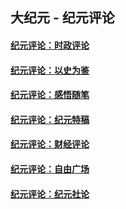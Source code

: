 ## 大纪元 - 纪元评论

#### [纪元评论：时政评论](indexes/nsc1025/README.md?12090330)
#### [纪元评论：以史为鉴](indexes/nsc1028/README.md?12090330)
#### [纪元评论：感悟随笔](indexes/nsc1035/README.md?12090330)
#### [纪元评论：纪元特稿](indexes/nsc424/README.md?12090330)
#### [纪元评论：财经评论](indexes/nsc1026/README.md?12090330)
#### [纪元评论：自由广场](indexes/nsc993/README.md?12090330)
#### [纪元评论：纪元社论](indexes/nsc422/README.md?12090330)
